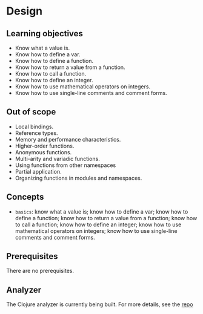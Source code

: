 # Design

## Learning objectives

- Know what a value is.
- Know how to define a var.
- Know how to define a function.
- Know how to return a value from a function.
- Know how to call a function.
- Know how to define an integer.
- Know how to use mathematical operators on integers.
- Know how to use single-line comments and comment forms.

## Out of scope

- Local bindings.
- Reference types.
- Memory and performance characteristics.
- Higher-order functions.
- Anonymous functions.
- Multi-arity and variadic functions.
- Using functions from other namespaces
- Partial application.
- Organizing functions in modules and namespaces.

## Concepts

- `basics`: know what a value is; know how to define a var; know how to define a function; know how to return a value from a function; know how to call a function; know how to define an integer; know how to use mathematical operators on integers; know how to use single-line comments and comment forms.

## Prerequisites

There are no prerequisites.

## Analyzer

The Clojure analyzer is currently being built. For more details, see the [repo][analyzer]

[analyzer]: https://github.com/exercism/clojure-analyzer
